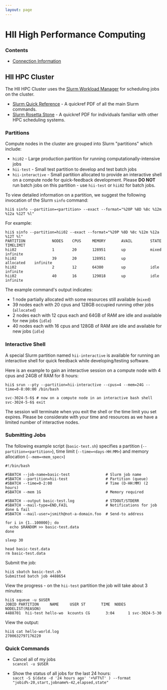 ```yaml
---
layout: page
---
```


# HII High Performance Computing

### Contents

- [Connection Information](topics/connection.html)

## HII HPC Cluster

The HII HPC Cluster uses the [Slurm Workload Manager](http://slurm.schedmd.com) for scheduling jobs on the cluster.

- [Slurm Quick Reference](http://slurm.schedmd.com/pdfs/summary.pdf) - A quickref PDF of all the main Slurm commands.
- [Slurm Rosetta Stone](http://slurm.schedmd.com/rosetta.pdf) - A quickref PDF for individuals familiar with other HPC scheduling systems.

### Partitions

Compute nodes in the cluster are grouped into Slurm "partitions" which include:

- `hii02` - Large production partition for running computationally-intensive jobs
- `hii-test` - Small test partition to develop and test batch jobs
- `hii-interactive` - Small partition allocated to provide an interactive shell on a compute node for quick-feedback development.
   Please **DO NOT** run batch jobs on this partition - use `hii-test` or `hii02` for batch jobs.

To view detailed information on a partition, we suggest the following invocation of the Slurm `sinfo` command:

    hii$ sinfo --partition=<partition> --exact --format="%20P %8D %8c %12m %12a %12T %l"

For example:

    hii$ sinfo --partition=hii02 --exact --format="%20P %8D %8c %12m %12a %12T %l"
    PARTITION            NODES    CPUS     MEMORY       AVAIL        STATE        TIMELIMIT
    hii02                1        20       128951       up           mixed        infinite
    hii02                39       20       128951       up           allocated    infinite
    hii02                2        12       64380        up           idle         infinite
    hii02                40       16       129018       up           idle         infinite

The example command's output indicates:

- 1 node partially allocated with some resources still available (`mixed`)
- 39 nodes each with 20 cpus and 128GB occupied running other jobs (`allocated`)
- 2 nodes each with 12 cpus each and 64GB of RAM are idle and available for new jobs (`idle`)
- 40 nodes each with 16 cpus and 128GB of RAM are idle and available for new jobs (`idle`)

### Interactive Shell

A special Slurm partition named `hii-interactive` is available for running an interactive shell for quick feedback
while developing/testing software.

Here is an example to gain an interactive session on a compute node with 4 cpus and 24GB of RAM for 8 hours:

```
hii$ srun --pty --partition=hii-interactive --cpus=4 --mem=24G --time=0-8:00:00 /bin/bash

svc-3024-5-6$ # now on a compute node in an interactive bash shell
svc-3024-5-6$ exit
```

The session will terminate when you exit the shell or the time limit you set expires. Please be considerate with your time and resources as we have a limited number of interactive nodes.

### Submitting Jobs

The following example script (`basic-test.sh`) specifies a partition (`--partition=<partition>`),
time limit (`--time=<days-HH:MM>`) and memory allocation (`--mem=<mem_spec>`)

```
#!/bin/bash

#SBATCH --job-name=basic-test                # Slurm job name
#SBATCH --partition=hii-test                 # Partition (queue)
#SBATCH --time=0-2:00                        # Time (D-HH:MM) (2 hours)
#SBATCH --mem 1G                             # Memory required

#SBATCH --output basic-test.log              # STDOUT/STDERR
#SBATCH --mail-type=END,FAIL                 # Notifications for job done & fail
#SBATCH --mail-user=jsmith@not-a-domain.foo  # Send-to address

for i in {1..100000}; do
  echo $RANDOM >> basic-test.data
done

sleep 30

head basic-test.data
rm basic-test.data
```

Submit the job:

```
hii$ sbatch basic-test.sh
Submitted batch job 4488654
```

View the progress - on the `hii-test` partition the job will take about 3 minutes:

```
hii$ squeue -u $USER
JOBID PARTITION     NAME     USER ST       TIME  NODES NODELIST(REASON)
4488701  hii-test hello-wo  kcounts CG       3:04      1 svc-3024-5-30
```

View the output:

```
hii$ cat hello-world.log
2700632797176220
```

### Quick Commands

- Cancel all of my jobs<br/>
  `scancel -u $USER`

- Show the status of all jobs for the last 24 hours:<br/>
  `sacct -S $(date -d '24 hours ago' '+%FT%T' ) --format "jobid%-20,start,jobname%-42,elapsed,state"`


